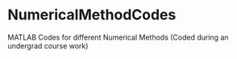 # NumericalMethodCodes
MATLAB Codes for different Numerical Methods (Coded during an undergrad course work)
